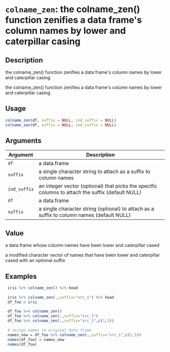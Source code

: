 # `colname_zen`: the colname_zen() function zenifies a data frame's column names by lower and caterpillar casing

## Description


 the colname_zen() function zenifies a data frame's column names by lower and caterpillar casing
 
 the colname_zen() function zenifies a data frame's column names by lower and caterpillar casing


## Usage

```r
colname_zen(df, suffix = NULL, ind_suffix = NULL)
colname_zen(df, suffix = NULL, ind_suffix = NULL)
```


## Arguments

Argument      |Description
------------- |----------------
```df```     |     a data.frame
```suffix```     |     a single character string to attach as a suffix to column names
```ind_suffix```     |     an integer vector (optional) that picks the specific columns to attach the suffix (default NULL)
```df```     |     a data.frame
```suffix```     |     a single character string (optional) to attach as a suffix to column names (default NULL)

## Value


 a data.frame whose column names have been lower and caterpillar cased
 
 a modified character vector of names that have been lower and caterpillar cased with an optional suffix


## Examples

```r 
 iris %>% colname_zen() %>% head
 
 iris %>% colname_zen(.,suffix="src_1") %>% head
 df_foo = iris
 
 df_foo %>% colname_zen()
 df_foo %>% colname_zen(.,suffix="src_1")
 df_foo %>% colname_zen(.,suffix="src_1",c(1,5))
 
 # assign names to original data frame
 names_new = df_foo %>% colname_zen(.,suffix="src_1",c(1,5))
 names(df_foo) = names_new
 names(df_foo)
 ``` 

